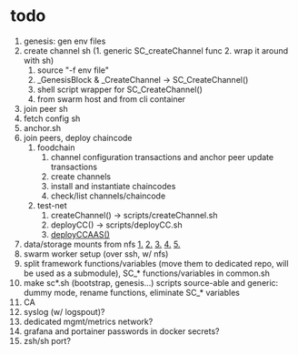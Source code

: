 # todo

1. genesis: gen env files
2. create channel sh (1. generic SC_createChannel func 2. wrap it around with sh)
   1. source "-f env file"
   2. _GenesisBlock & _CreateChannel -> SC_CreateChannel()
   3. shell script wrapper for SC_CreateChannel()
   4. from swarm host and from cli container
3. join peer sh
4. fetch config sh
5. anchor.sh
6. join peers, deploy chaincode
   1. foodchain
      1. channel configuration transactions and anchor peer update transactions
      2. create channels
      3. install and instantiate chaincodes
      4. check/list channels/chaincode
   2. test-net
      1. createChannel() -> scripts/createChannel.sh
      2. deployCC() -> scripts/deployCC.sh
      3. [deployCCAAS()](https://github.com/hyperledger/fabric-samples/blob/main/test-network/CHAINCODE_AS_A_SERVICE_TUTORIAL.md)
7. data/storage mounts from nfs
   [1.](https://stackoverflow.com/questions/64429252/make-docker-swarm-use-same-volumes-from-docker-compose/64430006?noredirect=1#comment113933104_64430006)
   [2.](https://stackoverflow.com/questions/45282608/how-to-directly-mount-nfs-share-volume-in-container-using-docker-compose-v3)
   [3.](https://hub.docker.com/r/erichough/nfs-server)
   [4.](https://hub.docker.com/r/itsthenetwork/nfs-server-alpine)
   [5.](https://blog.ruanbekker.com/blog/2020/09/20/setup-a-nfs-server-with-docker/)
8. swarm worker setup (over ssh, w/ nfs)
9. split framework functions/variables (move them to dedicated repo, will be used as a submodule), SC_* functions/variables in common.sh
10. make sc*.sh (bootstrap, genesis...) scripts source-able and generic: dummy mode, rename functions, eliminate SC_* variables
11. CA
12. syslog (w/ logspout)?
13. dedicated mgmt/metrics network?
14. grafana and portainer passwords in docker secrets?
15. zsh/sh port?
